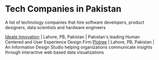 # Tech Companies in Pakistan
A list of technology companies that hire software developers, product designers, data scientists and hardware engineers


[Ideate Innovation](https://ideateinnovation.com/careers) | Lahore, PB, Pakistan | Pakistan's leading Human Centered and User Experience Design Firm
[Plotree](https://plotree.studio/) | Lahore, PB, Pakistan | An Information Design Studio helping organizations communicate insights through interactive web based data visualizations
